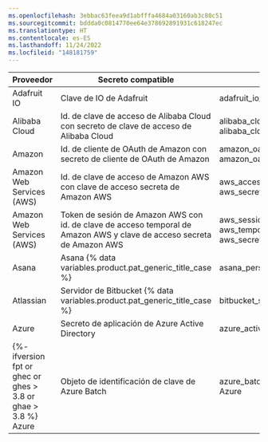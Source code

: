 ```yaml
---
ms.openlocfilehash: 3ebbac63feea9d1abfffa4684a03160ab3c80c51
ms.sourcegitcommit: bddda0c0814770ee64e378692891931c618247ec
ms.translationtype: HT
ms.contentlocale: es-ES
ms.lasthandoff: 11/24/2022
ms.locfileid: "148181759"
---
```

Proveedor | Secreto compatible | Tipo de secreto
--- | --- | ---
Adafruit IO | Clave de IO de Adafruit | adafruit_io_key
Alibaba Cloud | Id. de clave de acceso de Alibaba Cloud con secreto de clave de acceso de Alibaba Cloud| alibaba_cloud_access_key_id </br>alibaba_cloud_access_key_secret
Amazon | Id. de cliente de OAuth de Amazon con secreto de cliente de OAuth de Amazon | amazon_oauth_client_id </br>amazon_oauth_client_secret
Amazon Web Services (AWS) | Id. de clave de acceso de Amazon AWS con clave de acceso secreta de Amazon AWS | aws_access_key_id </br>aws_secret_access_key
Amazon Web Services (AWS) | Token de sesión de Amazon AWS con id. de clave de acceso temporal de Amazon AWS y clave de acceso secreta de Amazon AWS | aws_session_token </br>aws_temporary_access_key_id </br>aws_secret_access_key
Asana | Asana {% data variables.product.pat_generic_title_case %} | asana_personal_access_token
Atlassian | Servidor de Bitbucket {% data variables.product.pat_generic_title_case %} | bitbucket_server_personal_access_token
Azure | Secreto de aplicación de Azure Active Directory | azure_active_directory_application_secret
{%- ifversion fpt or ghec or ghes > 3.8 or ghae > 3.8 %} Azure | Objeto de identificación de clave de Azure Batch | azure_batch_key_identifiable{% endif %} Azure | Clave de acceso de Azure Cache for Redis | azure_cache_for_redis_access_key {%- ifversion fpt or ghec or ghes > 3.8 or ghae > 3.8 %} Azure | Objeto de identificación de clave de Azure CosmosDB | azure_cosmosdb_key_identifiable{% endif %} Azure | Azure DevOps {% data variables.product.pat_generic_title_case %} | azure_devops_personal_access_token {%- ifversion fpt or ghec or ghes > 3.8 or ghae > 3.8 %} Azure | Clave de servicio web de Azure ML Studio (clásico) | azure_ml_web_service_classic_identifiable_key{% endif %} {%- ifversion fpt or ghec or ghes > 3.8 or ghae > 3.8 %} Azure | Clave de administrador de búsqueda de Azure | azure_search_admin_key Azure | Clave de consulta de búsqueda de Azure | azure_search_query_key{% endif %} {%- ifversion fpt or ghec or ghes > 3.6 or ghae > 3.6 %} Azure | Clave de cuenta de almacenamiento de Azure | azure_storage_account_key{% endif %} Checkout.com | Clave de secreto de producción de Checkout.com | checkout_production_secret_key Clojars | Token de implementación de Clojars | clojars_deploy_token Databricks | Token de acceso de Databricks | databricks_access_token {%- ifversion fpt or ghec or ghes > 3.8 or ghae > 3.8 %} DevCycle | Clave de API de cliente de DevCycle | devcycle_client_api_key DevCycle | Clave de API de servidor de DevCycle | devcycle_server_api_key DevCycle | Clave de API móvil de DevCycle | devcycle_mobile_api_key{% endif %} DigitalOcean | DigitalOcean {% data variables.product.pat_generic_title_case %} | digitalocean_personal_access_token DigitalOcean | Token de OAuth de DigitalOcean | digitalocean_oauth_token DigitalOcean | Token de actualización de DigitalOcean | digitalocean_refresh_token DigitalOcean | Token de sistema de DigitalOcean | digitalocean_system_token Discord | Token de bot de Discord | discord_bot_token Doppler | Token personal de Doppler | doppler_personal_token Doppler | Token de servicio de Doppler | doppler_service_token Doppler | Token de CLI de Doppler | doppler_cli_token Doppler | Token de SCIM de Doppler | doppler_scim_token Doppler | Token de auditoría de Doppler | doppler_audit_token Dropbox | Token de acceso de corta duración de Dropbox | dropbox_short_lived_access_token Duffel | Token de acceso en vivo de Duffel | duffel_live_access_token EasyPost | Clave de API de producción de EasyPost | easypost_production_api_key {%- ifversion fpt or ghec or ghes > 3.7 or ghae > 3.7 %} Figma | Figma {% data variables.product.pat_generic_title_case %} | figma_pat{% endif %} Flutterwave | Clave de secreto de API en vivo de Flutterwave | flutterwave_live_api_secret_key Fullstory | Clave de API de FullStory | fullstory_api_key GitHub | GitHub {% data variables.product.pat_generic_title_case %} | github_personal_access_token GitHub | Token de acceso de OAuth de GitHub | github_oauth_access_token GitHub | Token de actualización de GitHub | github_refresh_token GitHub | Token de acceso de instalación de aplicación de GitHub | github_app_installation_access_token GitHub | Clave privada de SSH de GitHub | github_ssh_private_key Google | Id. de clave de acceso de cuenta de servicio de almacenamiento en la nube de Google con secreto de clave de acceso de almacenamiento en la nube de Google | google_cloud_storage_service_account_access_key_id </br>google_cloud_storage_access_key_secret Google | Google Cloud Storage User Access Key ID with Google Cloud Storage Access Key Secret | google_cloud_storage_user_access_key_id </br>google_cloud_storage_access_key_secret Google | Id. de cliente de Google OAuth con el secreto de cliente de Google OAuth | google_oauth_client_id </br>google_oauth_client_secret Grafana | Clave de API de Grafana | grafana_api_key {%- ifversion fpt or ghec or ghes > 3.8 or ghae > 3.8 %} HashiCorp | Token masivo de almacén de HashiCorp (v1.10.0+) | hashicorp_vault_batch_token HashiCorp | Token del servicio raíz del almacén de HashiCorp (v1.10.0+) | hashicorp_vault_root_service_token HashiCorp | Token del servicio de almacén de HashiCorp (v1.10.0+) | hashicorp_vault_service_token{% endif %} Hubspot | Clave de API de Hubspot | hubspot_api_key Intercom | Token de acceso de Intercom | intercom_access_token {%- ifversion fpt or ghec or ghes > 3.6 or ghae > 3.6 %} JFrog | Token de acceso de plataforma de JFrog | jfrog_platform_access_token JFrog | Clave de API de plataforma de JFrog | jfrog_platform_api_key{% endif %} Ionic {% data variables.product.pat_generic_title_case %} | ionic_personal_access_token Ionic | Token de actualización de Ionic | ionic_refresh_token Linear | Clave de API de Linear | linear_api_key Linear | Token de acceso de OAuth de Linear | linear_oauth_access_token {%- ifversion fpt or ghec or ghes > 3.8 or ghae > 3.8 %} LogicMonitor | Token de portador de LogicMonitor | logicmonitor_bearer_token LogicMonitor | Clave de acceso LMV1 de LogicMonitor | logicmonitor_lmv1_access_key{% endif %} Midtrans | Clave de servidor de producción de Midtrans | midtrans_production_server_key New Relic | Clave de API de personal de New Relic | new_relic_personal_api_key New Relic | Clave de API de REST de New Relic | new_relic_rest_api_key New Relic | Clave de consulta de información de New Relic | new_relic_insights_query_key npm | Token de acceso de npm | npm_access_token NuGet | Clave de API de NuGet | nuget_api_key Onfido | Token de API en vivo de Onfido | onfido_live_api_token OpenAI | Clave de API de OpenAI | openai_api_key PlanetScale | Contraseña de base de datos de PlanetScale | planetscale_database_password PlanetScale | Token de OAuth de PlanetScale | planetscale_oauth_token PlanetScale | Token de servicio de PlanetScale | planetscale_service_token Postman | Clave de API de Postman | postman_api_key {%- ifversion fpt or ghec or ghes > 3.6 or ghae > 3.6 %} Prefect | Clave de API de servidor de Prefect | prefect_server_api_key Prefect | Clave de API de usuario de Prefect | prefect_user_api_key{% endif %} Proctorio | Clave secreta de Proctorio | proctorio_secret_key {%- ifversion fpt or ghec or ghes > 3.6 or ghae > 3.6 %} ReadMe | Clave de API de acceso de ReadMe | readmeio_api_access_token{% endif %} {%- ifversion fpt or ghec or ghes > 3.5 or ghae > 3.5 %} redirect.pizza | Token de API de redirect.pizza | redirect_pizza_api_token{% endif %} Samsara | Token de API de Samsara | samsara_api_token Samsara | Samsara OAuth Access Token | samsara_oauth_access_token SendGrid | Clave de API de SendGrid | sendgrid_api_key Sendinblue | Clave de API de Sendinblue | sendinblue_api_key Sendinblue | Clave de SMTP de Sendinblue | sendinblue_smtp_key Shippo | Token de API en vivo de Shippo | shippo_live_api_token Shopify | Secreto compartido de aplicación de Shopify | shopify_app_shared_secret Shopify | Token de acceso de Shopify | shopify_access_token Slack | Token de API de Slack | slack_api_token Stripe | Clave secreta de API en vivo de Stripe | stripe_api_key Tencent Cloud | ID secreta de Tencent Cloud | tencent_cloud_secret_id Typeform | Typeform {% data variables.product.pat_generic_title_case %} typeform_personal_access_token {%- ifversion fpt or ghec or ghes > 3.6 or ghae > 3.6 %} Uniwise | Clave de API de WISEflow | wiseflow_api_key{% endif %} WorkOS | Clave de API de producción de WorkOS | workos_production_api_key {%- ifversion fpt or ghec or ghes > 3.6 or ghae > 3.6 %} Zuplo | Clave de API de cliente de Zuplo | zuplo_consumer_api_key{% endif %}
